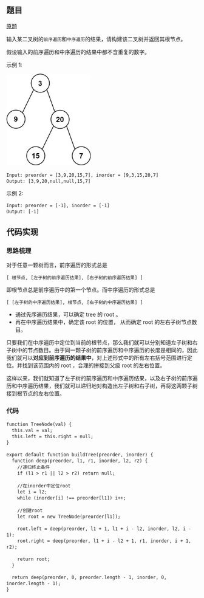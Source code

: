 ## 题目

[原题](https://leetcode-cn.com/problems/zhong-jian-er-cha-shu-lcof)

输入某二叉树的`前序遍历`和`中序遍历`的结果，请构建该二叉树并返回其根节点。

假设输入的前序遍历和中序遍历的结果中都不含重复的数字。

 

示例 1:

<img src="07. 重建二叉树.assets/001、.jpg" alt="001、" style="zoom:80%;" />

```
Input: preorder = [3,9,20,15,7], inorder = [9,3,15,20,7]
Output: [3,9,20,null,null,15,7]
```


示例 2:

```
Input: preorder = [-1], inorder = [-1]
Output: [-1]
```

 

## 代码实现

### 思路梳理

对于任意一颗树而言，前序遍历的形式总是

```
[ 根节点, [左子树的前序遍历结果], [右子树的前序遍历结果] ]
```


即根节点总是前序遍历中的第一个节点。而中序遍历的形式总是

```
[ [左子树的中序遍历结果], 根节点, [右子树的中序遍历结果] ]
```

* 通过先序遍历结果，可以确定 tree 的 root 。
* 再在中序遍历结果中，确定该 root 的位置， 从而确定 root 的左右子树节点数目。

​	只要我们在中序遍历中定位到当前的根节点，那么我们就可以分别知道左子树和右子树中的节点数目。由于同一颗子树的前序遍历和中序遍历的长度是相同的，因此我们就可以**对应到前序遍历的结果中**，对上述形式中的所有左右括号范围进行定位。并找到该范围内的 root ，合理的拼接到父级 root 的左右位置。

这样以来，我们就知道了左子树的前序遍历和中序遍历结果，以及右子树的前序遍历和中序遍历结果，我们就可以递归地对构造出左子树和右子树，再将这两颗子树接到根节点的左右位置。

### 代码

```
function TreeNode(val) {
  this.val = val;
  this.left = this.right = null;
}

export default function buildTree(preorder, inorder) {
  function deep(preorder, l1, r1, inorder, l2, r2) {
    //递归终止条件
    if (l1 > r1 || l2 > r2) return null;

    //在inorder中定位root
    let i = l2;
    while (inorder[i] !== preorder[l1]) i++;

    //创建root
    let root = new TreeNode(preorder[l1]);

    root.left = deep(preorder, l1 + 1, l1 + i - l2, inorder, l2, i - 1);
    root.right = deep(preorder, l1 + i - l2 + 1, r1, inorder, i + 1, r2);

    return root;
  }

  return deep(preorder, 0, preorder.length - 1, inorder, 0, inorder.length - 1);
}
```
